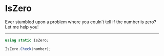 # IsZero
Ever stumbled upon a problem where you couln't tell if the number is zero? Let me help you!
<hr>

```C#
using static IsZero;

IsZero.Check(number);
```
